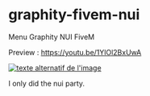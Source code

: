 # graphity-fivem-nui
Menu Graphity NUI FiveM

Preview : https://youtu.be/1YlOl2BxUwA

[![texte alternatif de l'image](https://i.ytimg.com/vi/1YlOl2BxUwA/hqdefault.jpg?sqp=-oaymwEcCNACELwBSFXyq4qpAw4IARUAAIhCGAFwAcABBg==&rs=AOn4CLAKI4_JSJzoXt_Rvxid2XLzhNXshA)](https://youtu.be/1YlOl2BxUwA "Menu Graphity NUI FiveM")

I only did the nui party.
